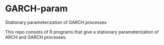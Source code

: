 # GARCH-param
Stationary parameterization of  GARCH processes

This repo consists of R programs that give a stationary parameterization of ARCH and GARCH processes.
